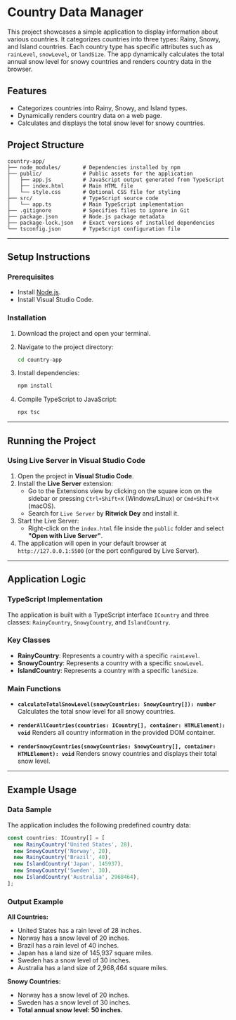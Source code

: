 # Country Data Manager

This project showcases a simple application to display information about various countries. It categorizes countries into three types: Rainy, Snowy, and Island countries. Each country type has specific attributes such as `rainLevel`, `snowLevel`, or `landSize`. The app dynamically calculates the total annual snow level for snowy countries and renders country data in the browser.

## Features

- Categorizes countries into Rainy, Snowy, and Island types.
- Dynamically renders country data on a web page.
- Calculates and displays the total snow level for snowy countries.

## Project Structure

```plaintext
country-app/
├── node_modules/       # Dependencies installed by npm
├── public/             # Public assets for the application
│   ├── app.js          # JavaScript output generated from TypeScript
│   ├── index.html      # Main HTML file
│   └── style.css       # Optional CSS file for styling
├── src/                # TypeScript source code
│   └── app.ts          # Main TypeScript implementation
├── .gitignore          # Specifies files to ignore in Git
├── package.json        # Node.js package metadata
├── package-lock.json   # Exact versions of installed dependencies
└── tsconfig.json       # TypeScript configuration file
```

---

## Setup Instructions

### Prerequisites

- Install [Node.js](https://nodejs.org/).
- Install Visual Studio Code.

### Installation

1. Download the project and open your terminal.

2. Navigate to the project directory:
   ```bash
   cd country-app
   ```
3. Install dependencies:
   ```bash
   npm install
   ```
4. Compile TypeScript to JavaScript:
   ```bash
   npx tsc
   ```

---

## Running the Project

### Using Live Server in Visual Studio Code

1. Open the project in **Visual Studio Code**.
2. Install the **Live Server** extension:
   - Go to the Extensions view by clicking on the square icon on the sidebar or pressing `Ctrl+Shift+X` (Windows/Linux) or `Cmd+Shift+X` (macOS).
   - Search for `Live Server` by **Ritwick Dey** and install it.
3. Start the Live Server:
   - Right-click on the `index.html` file inside the `public` folder and select **"Open with Live Server"**.
4. The application will open in your default browser at `http://127.0.0.1:5500` (or the port configured by Live Server).

---

## Application Logic

### TypeScript Implementation

The application is built with a TypeScript interface `ICountry` and three classes: `RainyCountry`, `SnowyCountry`, and `IslandCountry`.

### Key Classes

- **RainyCountry**: Represents a country with a specific `rainLevel`.
- **SnowyCountry**: Represents a country with a specific `snowLevel`.
- **IslandCountry**: Represents a country with a specific `landSize`.

### Main Functions

- **`calculateTotalSnowLevel(snowyCountries: SnowyCountry[]): number`**
  Calculates the total snow level for all snowy countries.

- **`renderAllCountries(countries: ICountry[], container: HTMLElement): void`**
  Renders all country information in the provided DOM container.

- **`renderSnowyCountries(snowyCountries: SnowyCountry[], container: HTMLElement): void`**
  Renders snowy countries and displays their total snow level.

---

## Example Usage

### Data Sample

The application includes the following predefined country data:

```typescript
const countries: ICountry[] = [
  new RainyCountry('United States', 28),
  new SnowyCountry('Norway', 20),
  new RainyCountry('Brazil', 40),
  new IslandCountry('Japan', 145937),
  new SnowyCountry('Sweden', 30),
  new IslandCountry('Australia', 2968464),
];
```

### Output Example

**All Countries:**

- United States has a rain level of 28 inches.
- Norway has a snow level of 20 inches.
- Brazil has a rain level of 40 inches.
- Japan has a land size of 145,937 square miles.
- Sweden has a snow level of 30 inches.
- Australia has a land size of 2,968,464 square miles.

**Snowy Countries:**

- Norway has a snow level of 20 inches.
- Sweden has a snow level of 30 inches.
- **Total annual snow level: 50 inches.**
